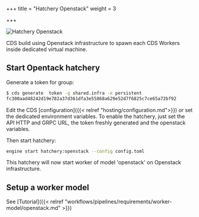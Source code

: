 +++
title = "Hatchery Openstack"
weight = 3

+++

![Hatchery Openstack](/images/hatchery.openstack.png)

CDS build using Openstack infrastructure to spawn each CDS Workers inside dedicated virtual machine.

## Start Opentack hatchery

Generate a token for group:

```bash
$ cds generate  token -g shared.infra -e persistent
fc300aad48242d19e782a37d361dfa3e55868a629e52d7f6825c7ce65a72bf92
```

Edit the CDS [configuration]({{< relref "hosting/configuration.md">}}) or set the dedicated environment variables. To enable the hatchery, just set the API HTTP and GRPC URL, the token freshly generated and the openstack variables.

Then start hatchery:

```bash
engine start hatchery:openstack --config config.toml
```

This hatchery will now start worker of model 'openstack' on Openstack infrastructure.

## Setup a worker model

See [Tutorial]({{< relref "workflows/pipelines/requirements/worker-model/openstack.md" >}})
